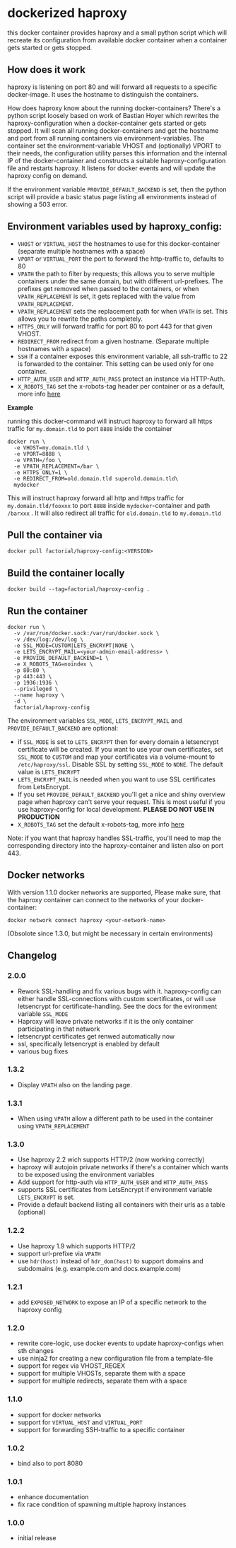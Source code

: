 # dockerized haproxy

this docker container provides haproxy and a small python script which will recreate its configuration from available docker container when a container gets started or gets stopped.

## How does it work

haproxy is listening on port 80 and will forward all requests to a specific docker-image. It uses the hostname to distinguish the containers.

How does haproxy know about the running docker-containers? There's a python script loosely based on work of Bastian Hoyer which rewrites the haproxy-configuration when a docker-container gets started or gets stopped. It will scan all running docker-containers and get the hostname and port from all running containers via environment-variables. The container set the environment-variable VHOST and (optionally) VPORT to their needs, the configuration utility parses this information and the internal IP of the docker-container and constructs a suitable haproxy-configuration file and restarts haproxy. It listens for docker events and will update the haproxy config on demand.

If the environment variable `PROVIDE_DEFAULT_BACKEND` is set, then the python script will provide a basic status page listing all environments instead of showing a 503 error.


## Environment variables used by haproxy_config:

* `VHOST`  or `VIRTUAL_HOST` the hostnames to use for this docker-container (separate multiple hostnames with a space)
* `VPORT` or `VIRTUAL_PORT` the port to forward the http-traffic to, defaults to 80
* `VPATH` the path to filter by requests; this allows you to serve multiple containers under the same domain, but with different url-prefixes. The prefixes get removed when passed to the containers, or when `VPATH_REPLACEMENT` is set, it gets replaced with the value from `VPATH_REPLACEMENT`.
* `VPATH_REPLACEMENT` sets the replacement path for when `VPATH` is set. This allows you to rewrite the paths completely.
* `HTTPS_ONLY` will forward traffic for port 80 to port 443 for that given VHOST.
* `REDIRECT_FROM` redirect from a given hostname. (Separate multiple hostnames with a space)
* `SSH` if a container exposes this environment variable, all ssh-traffic to 22 is forwarded to the container. This setting can be used only for one container.
* `HTTP_AUTH_USER` and `HTTP_AUTH_PASS` protect an instance via HTTP-Auth.
* `X_ROBOTS_TAG` set the x-robots-tag header per container or as a default, more info [here](https://developers.google.com/search/docs/crawling-indexing/robots-meta-tag)

**Example**

running this docker-command will instruct haproxy to forward all https traffic for `my.domain.tld` to port `8888` inside the container

```
docker run \
  -e VHOST=my.domain.tld \
  -e VPORT=8888 \
  -e VPATH=/foo \
  -e VPATH_REPLACEMENT=/bar \
  -e HTTPS_ONLY=1 \
  -e REDIRECT_FROM=old.domain.tld superold.domain.tld\
  mydocker
```

This will instruct haproxy forward all http and https traffic for `my.domain.tld/fooxxx` to port `8888` inside `mydocker`-container and path `/barxxx` . It will also redirect all traffic for `old.domain.tld` to `my.domain.tld`

## Pull the container via

```
docker pull factorial/haproxy-config:<VERSION>
```

## Build the container locally

```
docker build --tag=factorial/haproxy-config .
```

## Run the container

```
docker run \
  -v /var/run/docker.sock:/var/run/docker.sock \
  -v /dev/log:/dev/log \
  -e SSL_MODE=CUSTOM|LETS_ENCRYPT|NONE \
  -e LETS_ENCRYPT_MAIL=<your-admin-email-address> \
  -e PROVIDE_DEFAULT_BACKEND=1 \
  -e X_ROBOTS_TAG=noindex \
  -p 80:80 \
  -p 443:443 \
  -p 1936:1936 \
  --privileged \
  --name haproxy \
  -d \
  factorial/haproxy-config
```

The environment variables `SSL_MODE`, `LETS_ENCRYPT_MAIL` and `PROVIDE_DEFAULT_BACKEND` are optional:

 * if `SSL_MODE` is set to `LETS_ENCRYPT` then for every domain a letsencrypt certificate will be created. If you want to use your own certificates, set `SSL_MODE` to `CUSTOM` and map your certificates via a volume-mount to `/etc/haproxy/ssl`. Disable SSL by setting `SSL_MODE` to `NONE`. The default value is `LETS_ENCRYPT`
 * `LETS_ENCRYPT_MAIL` is needed when you want to use SSL certificates from LetsEncrypt.
 * If you set `PROVIDE_DEFAULT_BACKEND` you'll get a nice and shiny overview page when haproxy can't serve your request. This is most useful if you use haproxy-config for local development. **PLEASE DO NOT USE IN PRODUCTION**
 * `X_ROBOTS_TAG` set the default x-robots-tag, more info [here](https://developers.google.com/search/docs/crawling-indexing/robots-meta-tag)

Note: if you want that haproxy handles SSL-traffic, you'll need to map the corresponding directory into the haproxy-container and listen also on port 443.

## Docker networks

With version 1.1.0 docker networks are supported, Please make sure, that the haproxy container can connect to the networks of your docker-container:

```
docker network connect haproxy <your-network-name>
```
(Obsolote since 1.3.0, but might be necessary in certain environments)

## Changelog

### 2.0.0

- Rework SSL-handling and fix various bugs with it. haproxy-config can either handle SSL-connections with custom scertificates, or will use letsencrypt for certificate-handling. See the docs for the evironment variable `SSL_MODE`
- Haproxy will leave private networks if it is the only container participating in that network
- letsencrypt certificates get renwed automatically now
- ssl, specifically letsencrypt is enabled by default
- various bug fixes

### 1.3.2

- Display `VPATH` also on the landing page.

### 1.3.1

- When using `VPATH` allow a different path to be used in the container using `VPATH_REPLACEMENT`

### 1.3.0
- Use haproxy 2.2 wich supports HTTP/2 (now working correctly)
- haproxy will autojoin private networks if there's a container which wants to be exposed using the environment variables
- Add support for http-auth via `HTTP_AUTH_USER` and `HTTP_AUTH_PASS`
- supports SSL certificates from LetsEncrypt if environment variable `LETS_ENCRYPT` is set.
- Provide a default backend listing all containers with their urls as a table (optional)

### 1.2.2
- Use haproxy 1.9 which supports HTTP/2
- support url-prefixe via `VPATH`
- use `hdr(host)` instead of `hdr_dom(host)` to support domains and subdomains (e.g. example.com and docs.example.com)

### 1.2.1
- add `EXPOSED_NETWORK` to expose an IP of a specific network to the haproxy config

### 1.2.0

- rewrite core-logic, use docker events to update haproxy-configs when sth changes
- use ninja2 for creating a new configuration file from a template-file
- support for regex via VHOST_REGEX
- support for multiple VHOSTs, separate them with a space
- support for multiple redirects, separate them with a space

### 1.1.0

  - support for docker networks
  - support for `VIRTUAL_HOST` and `VIRTUAL_PORT`
  - support for forwarding SSH-traffic to a specific container

### 1.0.2
  - bind also to port 8080

### 1.0.1
  - enhance documentation
  - fix race condition of spawning multiple haproxy instances

### 1.0.0
  - initial release
